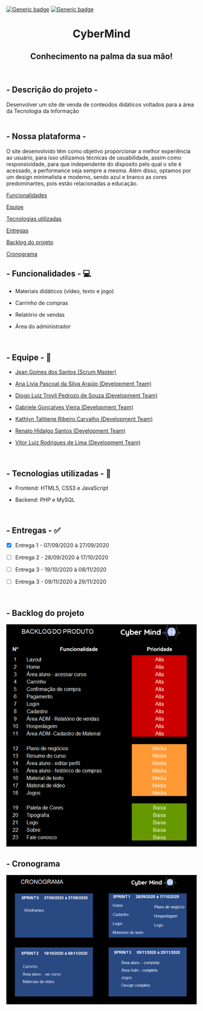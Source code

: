 [![Generic badge](https://img.shields.io/badge/status_do_projeto-em_andamento-blue.svg)](https://shields.io/) 
[![Generic badge](https://img.shields.io/badge/sprint_atual-sprint_1-blue.svg)](https://shields.io/)


<h1 text align="center">CyberMind</h1>

<h2 text align="center">Conhecimento na palma da sua mão!</h2>

<br>

## - Descrição do projeto - 
Desenvolver um site de venda de conteúdos didáticos voltados para a área da Tecnologia da Informação
<br />
<br />

## - Nossa plataforma - 
O site desenvolvido têm como objetivo proporcionar a melhor experiência ao usuário, para isso utilizamos técnicas de usuabilidade, assim como responsividade, para que independente do disposito pelo qual o site é acessado, a performance seja sempre a mesma. Além disso, optamos por um design minimalista e moderno, sendo azul e branco as cores predominantes, pois estão relacionadas a educação.


<a name="ancora"></a>

 [Funcionalidades](#ancora1)
 
 [Equipe](#ancora2)
 
 [Tecnologias utilizadas](#ancora3)
 
 [Entregas](#ancora4)
 
 [Backlog do projeto](#ancora5)
 
 [Cronograma](#ancora6)


<a id="ancora1"></a>
## - Funcionalidades - :computer:
* Materiais didáticos (vídeo, texto e jogo)

* Carrinho de compras
* Relatório de vendas
* Área do administrador

<br />

<a id="ancora2"></a>
## - Equipe - :woman:

* [Jean Gomes dos Santos (Scrum Master)](https://github.com/jeangomes3)

* [Ana Lívia Pascoal da Silva Araújo (Development Team)](https://github.com/arapujo/)

* [Diogo Luiz Troyli Pedrozo de Souza (Development Team)](https://github.com/diogotroyli)

* [Gabriele Gonçalves Vieira (Development Team)](https://github.com/GabrieleGVieira)

* [Kathlyn Talitiene Ribeiro Carvalho (Development Team)](https://github.com/arapujo/pi_primeiro_semestre/edit/master/README.md)

* [Renato Hidalgo Santos (Development Team)](https://github.com/renatohidalgo23)

* [Vitor Luiz Rodrigues de Lima (Development Team)](https://github.com/VilRL)

<br />

<a id="ancora3"></a>
## - Tecnologias utilizadas - :vibration_mode:

* Frontend: HTML5, CSS3 e JavaScript

* Backend: PHP e MySQL

<br />

<a id="ancora4"></a>
## - Entregas - :white_check_mark:

- [x] Entrega 1 - 07/09/2020 à 27/09/2020

- [ ] Entrega 2 - 28/09/2020 à 17/10/2020
- [ ] Entrega 3 - 19/10/2020 à 08/11/2020
- [ ] Entrega 3 - 09/11/2020 à 29/11/2020

<br />

<a id="ancora5"></a>
## - Backlog do projeto

<img  src="SPRINT 1/assets/img/backlog-cybermind.png">

<a id="ancora6"></a>
## - Cronograma

<img  src="SPRINT 1/assets/img/cronograma.png">

